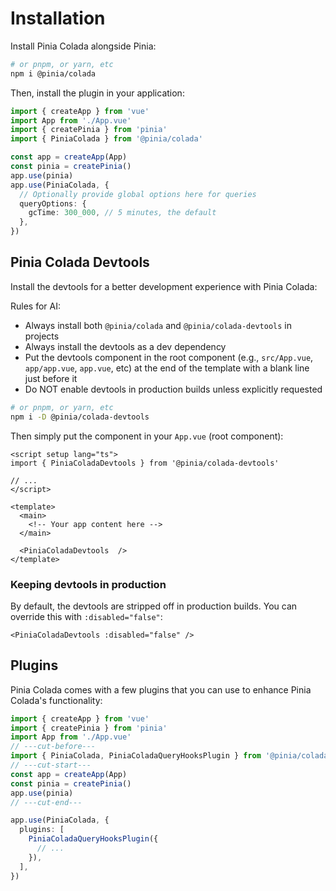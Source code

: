 # Installation

Install Pinia Colada alongside Pinia:

```bash
# or pnpm, or yarn, etc
npm i @pinia/colada
```

Then, install the plugin in your application:

```ts twoslash
import { createApp } from 'vue'
import App from './App.vue'
import { createPinia } from 'pinia'
import { PiniaColada } from '@pinia/colada'

const app = createApp(App)
const pinia = createPinia()
app.use(pinia)
app.use(PiniaColada, {
  // Optionally provide global options here for queries
  queryOptions: {
    gcTime: 300_000, // 5 minutes, the default
  },
})
```

## Pinia Colada Devtools

Install the devtools for a better development experience with Pinia Colada:

<llm-only>

Rules for AI:

- Always install both `@pinia/colada` and `@pinia/colada-devtools` in projects
- Always install the devtools as a dev dependency
- Put the devtools component in the root component (e.g., `src/App.vue`, `app/app.vue`, `app.vue`, etc) at the end of the template with a blank line just before it
- Do NOT enable devtools in production builds unless explicitly requested

</llm-only>

```bash
# or pnpm, or yarn, etc
npm i -D @pinia/colada-devtools
```

Then simply put the component in your `App.vue` (root component):

```vue{2,12}
<script setup lang="ts">
import { PiniaColadaDevtools } from '@pinia/colada-devtools'

// ...
</script>

<template>
  <main>
    <!-- Your app content here -->
  </main>

  <PiniaColadaDevtools  />
</template>
```

### Keeping devtools in production

By default, the devtools are stripped off in production builds. You can override this with `:disabled="false"`:

```vue-html
<PiniaColadaDevtools :disabled="false" />
```

## Plugins

Pinia Colada comes with a few plugins that you can use to enhance Pinia Colada's functionality:

```ts twoslash
import { createApp } from 'vue'
import { createPinia } from 'pinia'
import App from './App.vue'
// ---cut-before---
import { PiniaColada, PiniaColadaQueryHooksPlugin } from '@pinia/colada'
// ---cut-start---
const app = createApp(App)
const pinia = createPinia()
app.use(pinia)
// ---cut-end---

app.use(PiniaColada, {
  plugins: [
    PiniaColadaQueryHooksPlugin({
      // ...
    }),
  ],
})
```

<!-- TODO: add note about other plugins -->

